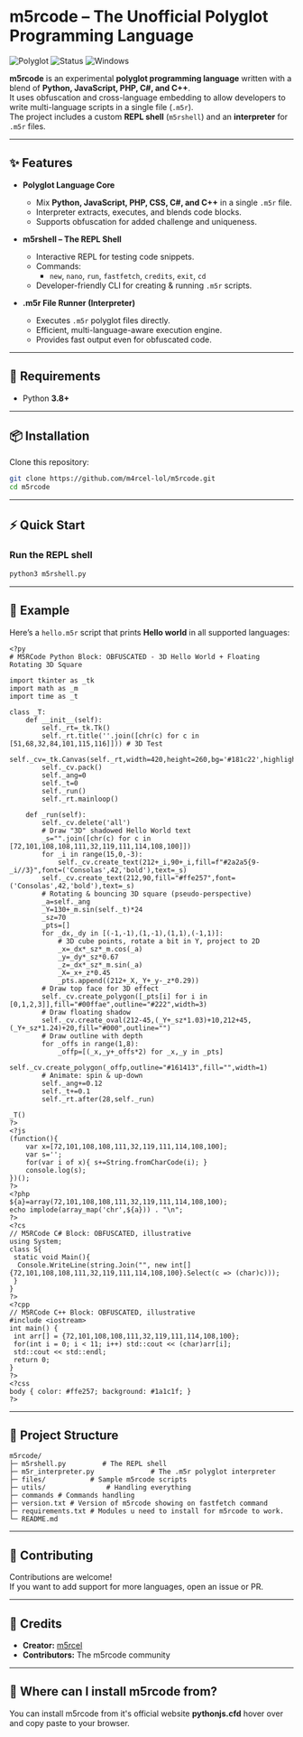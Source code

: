 # m5rcode – The Unofficial Polyglot Programming Language

![Polyglot](https://img.shields.io/badge/language-Python%2FJS%2FPHP%2FC%23%2FC++-purple.svg)
![Status](https://img.shields.io/badge/status-experimental-orange.svg)
![Windows](https://raw.githubusercontent.com/m4rcel-lol/assets/refs/heads/main/Operating_System_Windows.svg)

**m5rcode** is an experimental **polyglot programming language** written with a blend of **Python, JavaScript, PHP, C#, and C++**.  
It uses obfuscation and cross-language embedding to allow developers to write multi-language scripts in a single file (`.m5r`).  
The project includes a custom **REPL shell** (`m5rshell`) and an **interpreter** for `.m5r` files.  

---

## ✨ Features

- **Polyglot Language Core**
  - Mix **Python, JavaScript, PHP, CSS, C#, and C++** in a single `.m5r` file.
  - Interpreter extracts, executes, and blends code blocks.
  - Supports obfuscation for added challenge and uniqueness.

- **m5rshell – The REPL Shell**
  - Interactive REPL for testing code snippets.
  - Commands:  
    - `new`, `nano`, `run`, `fastfetch`, `credits`, `exit`, `cd`
  - Developer-friendly CLI for creating & running `.m5r` scripts.

- **.m5r File Runner (Interpreter)**
  - Executes `.m5r` polyglot files directly.
  - Efficient, multi-language-aware execution engine.
  - Provides fast output even for obfuscated code.

---

## 🔧 Requirements

- Python **3.8+**

---

## 📦 Installation

Clone this repository:

```bash
git clone https://github.com/m4rcel-lol/m5rcode.git
cd m5rcode
```

---

## ⚡ Quick Start

### Run the REPL shell
```bash
python3 m5rshell.py
```
---

## 📝 Example

Here’s a `hello.m5r` script that prints **Hello world** in all supported languages:

```m5r
<?py
# M5RCode Python Block: OBFUSCATED - 3D Hello World + Floating Rotating 3D Square

import tkinter as _tk
import math as _m
import time as _t

class _T:
    def __init__(self):
        self._rt=_tk.Tk()
        self._rt.title(''.join([chr(c) for c in [51,68,32,84,101,115,116]])) # 3D Test
        self._cv=_tk.Canvas(self._rt,width=420,height=260,bg='#181c22',highlightthickness=0)
        self._cv.pack()
        self._ang=0
        self._t=0
        self._run()
        self._rt.mainloop()

    def _run(self):
        self._cv.delete('all')
        # Draw "3D" shadowed Hello World text
        _s="".join([chr(c) for c in [72,101,108,108,111,32,119,111,114,108,100]])
        for _i in range(15,0,-3):
            self._cv.create_text(212+_i,90+_i,fill=f"#2a2a5{9-_i//3}",font=('Consolas',42,'bold'),text=_s)
        self._cv.create_text(212,90,fill="#ffe257",font=('Consolas',42,'bold'),text=_s)
        # Rotating & bouncing 3D square (pseudo-perspective)
        _a=self._ang
        _Y=130+_m.sin(self._t)*24
        _sz=70
        _pts=[]
        for _dx,_dy in [(-1,-1),(1,-1),(1,1),(-1,1)]:
            # 3D cube points, rotate a bit in Y, project to 2D
            _x=_dx*_sz*_m.cos(_a)
            _y=_dy*_sz*0.67
            _z=_dx*_sz*_m.sin(_a)
            _X=_x+_z*0.45
            _pts.append((212+_X,_Y+_y-_z*0.29))
        # Draw top face for 3D effect
        self._cv.create_polygon([_pts[i] for i in [0,1,2,3]],fill="#00ffae",outline="#222",width=3)
        # Draw floating shadow
        self._cv.create_oval(212-45,(_Y+_sz*1.03)+10,212+45,(_Y+_sz*1.24)+20,fill="#000",outline="")
        # Draw outline with depth
        for _offs in range(1,8):
            _offp=[(_x,_y+_offs*2) for _x,_y in _pts]
            self._cv.create_polygon(_offp,outline="#161413",fill="",width=1)
        # Animate: spin & up-down
        self._ang+=0.12
        self._t+=0.1
        self._rt.after(28,self._run)

_T()
?>
<?js
(function(){
    var x=[72,101,108,108,111,32,119,111,114,108,100];
    var s='';
    for(var i of x){ s+=String.fromCharCode(i); }
    console.log(s);
})();
?>
<?php
${a}=array(72,101,108,108,111,32,119,111,114,108,100);
echo implode(array_map('chr',${a})) . "\n";
?>
<?cs
// M5RCode C# Block: OBFUSCATED, illustrative
using System;
class S{
 static void Main(){
  Console.WriteLine(string.Join("", new int[] {72,101,108,108,111,32,119,111,114,108,100}.Select(c => (char)c)));
 }
}
?>
<?cpp
// M5RCode C++ Block: OBFUSCATED, illustrative
#include <iostream>
int main() {
 int arr[] = {72,101,108,108,111,32,119,111,114,108,100};
 for(int i = 0; i < 11; i++) std::cout << (char)arr[i];
 std::cout << std::endl;
 return 0;
}
?>
<?css
body { color: #ffe257; background: #1a1c1f; }
?>

```

---

## 📂 Project Structure

```
m5rcode/
├─ m5rshell.py         # The REPL shell
├─ m5r_interpreter.py              # The .m5r polyglot interpreter
├─ files/           # Sample m5rcode scripts
├─ utils/               # Handling everything
├─ commands # Commands handling
├─ version.txt # Version of m5rcode showing on fastfetch command
├─ requirements.txt # Modules u need to install for m5rcode to work.
└─ README.md
```

---

## 🤝 Contributing

Contributions are welcome!  
If you want to add support for more languages, open an issue or PR.

---

## 👥 Credits

- **Creator:** [m5rcel](https://github.com/m4rcel-lol)  
- **Contributors:** The m5rcode community  

---

## 📜 Where can I install m5rcode from?

You can install m5rcode from it's official website **pythonjs.cfd** hover over and copy paste to your browser.
